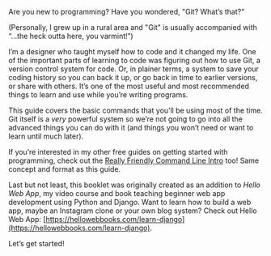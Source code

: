 Are you new to programming? Have you wondered, "Git? What’s that?"

(Personally, I grew up in a rural area and "Git" is usually accompanied with
“...the heck outta here, you varmint!”)

I’m a designer who taught myself how to code and it changed my life. One of the
important parts of learning to code was figuring out how to use Git, a version control system for code. Or, in plainer terms, a system to save your coding history so you can back it up, or go back in time to earlier versions, or share with others. It’s one of the most useful and most recommended things to learn and use while you’re writing programs.

This guide covers the basic commands that you’ll be using most of the time. Git itself is a *very* powerful system so we’re not going to go into all the advanced things you can do with it (and things you won’t need or want to learn until much later).

If you’re interested in my other free guides on getting started with programming, check out the [Really Friendly Command Line Intro](https://hellowebbooks.com/learn-command-line/) too! Same concept and format as this guide.

Last but not least, this booklet was originally created as an addition to *Hello Web App*, my video course and book teaching beginner web app development using Python and Django. Want to learn how to build a web app, maybe an Instagram clone or your own blog system? Check out Hello Web App: [https://hellowebbooks.com/learn-django](https://hellowebbooks.com/learn-django).

Let’s get started!

